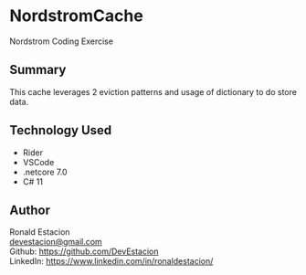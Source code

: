 # NordstromCache
Nordstrom Coding Exercise

## Summary
This cache leverages 2 eviction patterns and usage of dictionary to do store data.

## Technology Used

* Rider
* VSCode
* .netcore 7.0
* C# 11

## Author
Ronald Estacion \
[devestacion@gmail.com](mailto:devestacion@gmail.com) \
Github: https://github.com/DevEstacion \
LinkedIn: https://www.linkedin.com/in/ronaldestacion/
